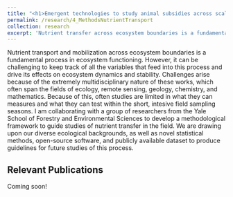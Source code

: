 ```yaml
---
title: "<h1>Emergent technologies to study animal subsidies across scales</h1>"
permalink: /research/4_MethodsNutrientTransport
collection: research
excerpt: 'Nutrient transfer across ecosystem boundaries is a fundamental part of ecosystem functioning. Yet, it is quite challenging to study it in the field. I am collaborating with researchers from Yale University to develop a framework to help future studies of this phenomenon.'
---
```


<!-- <img src="" alt="" style = "width:250px;height:400px;margin-right:15px;float:left"> -->
Nutrient transport and mobilization across ecosystem boundaries is a fundamental process in ecosystem functioning. However, it can be challenging to keep track of all the variables that feed into this process and drive its effects on ecosystem dynamics and stability. Challenges arise because of the extremely multidisciplinary nature of these works, which often span the fields of ecology, remote sensing, geology, chemistry, and mathematics. Because of this, often studies are limited in what they can measures and what they can test within the short, intesive field sampling seasons. I am collaborating with a group of researchers from the Yale School of Forestry and Environmental Sciences to develop a methodological framework to guide studies of nutrient transfer in the field. We are drawing upon our diverse ecological backgrounds, as well as novel statistical methods, open-source software, and publicly available dataset to produce guidelines for future studies of this process.

## Relevant Publications

Coming soon!
